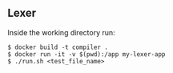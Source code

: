 ## Lexer

Inside the working directory run:
```
$ docker build -t compiler .
$ docker run -it -v $(pwd):/app my-lexer-app
$ ./run.sh <test_file_name>
```